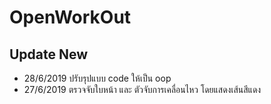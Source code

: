 # OpenWorkOut
## Update New
  
  - 28/6/2019 ปรับรุปแบบ code ให้เป็น oop
  - 27/6/2019 ตรวจจับใบหน้า และ ตัวจับการเคลื่อนไหว โดยแสดงเส้นสีแดง
